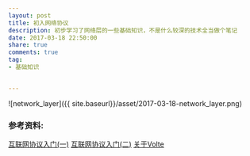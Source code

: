 ```yaml
---
layout: post
title: 初入网络协议
description: 初步学习了网络层的一些基础知识，不是什么较深的技术全当做个笔记
date: 2017-03-18 22:50:00
share: true
comments: true
tag: 
- 基础知识


---
```


![network_layer]({{ site.baseurl}}/asset/2017-03-18-network_layer.png)

### 参考资料:
[互联网协议入门(一)](http://www.ruanyifeng.com/blog/2012/05/internet_protocol_suite_part_i.html)
[互联网协议入门(二)](http://www.ruanyifeng.com/blog/2012/06/internet_protocol_suite_part_ii.html)
[关于Volte](http://www.10tiao.com/html/694/201703/2652509425/1.html)